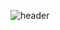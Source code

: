 ![header](https://capsule-render.vercel.app/api?type=waving&color=gradient&customColorList=23&height=300&section=header&text=yakcom&fontSize=80&fontAlignY=35&animation=fadeIn&desc=Ilya%20Miller)


